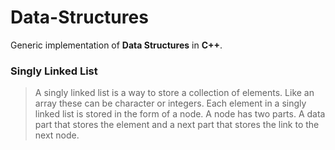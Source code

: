 # **Data-Structures**
Generic implementation of **Data Structures** in **C++**.

### Singly Linked List 
>A singly linked list is a way to store a collection of elements. Like an array these can be character or integers. Each element in a singly linked list is stored in the form of a node. A node has two parts. A data part that stores the element and a next part that stores the link to the next node.
    
